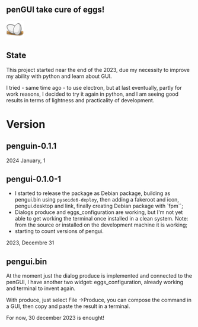 ## **penGUI take cure of eggs!**
![icon](https://github.com/pieroproietti/pengui/blob/main/assets/pengui.png?raw=true)

## State
This project started near the end of the 2023, due my necessity to improve my ability with python and learn about GUI.

I tried - same time ago - to use electron, but at last eventually, partly for work reasons, I decided to try it again in python, and I am seeing good results in terms of lightness and practicality of development.

# Version

## penguin-0.1.1

2024 January, 1

## pengui-0.1.0-1
* I started to release the package as Debian package, building as pengui.bin using `pysoide6-deploy`, then adding a fakeroot and icon, pengui.desktop and link, finally creating Debian package with `fpm``;
* Dialogs produce and eggs_configuration are working, but I'm not yet able to get working the terminal once installed in a clean system. Note: from the source or installed on the development machine it is working;
* starting to count versions of pengui.

2023, Decembre 31

## pengui.bin
At the moment just the dialog produce is implemented and connected to the penGUI, I have another two widget: eggs_configuration, already working and terminal to invent again.

With produce, just select File ->Produce, you can compose the command in a GUI, then copy and paste the result in a terminal.

For now, 30 december 2023 is enought!
